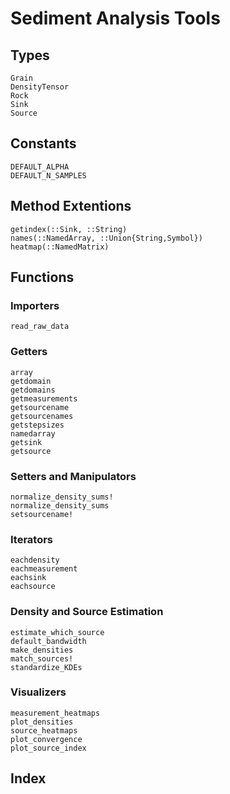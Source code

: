 # Sediment Analysis Tools

## Types
```@docs
Grain
DensityTensor
Rock
Sink
Source
```

## Constants
```@docs
DEFAULT_ALPHA
DEFAULT_N_SAMPLES
```

## Method Extentions
```@docs
getindex(::Sink, ::String)
names(::NamedArray, ::Union{String,Symbol})
heatmap(::NamedMatrix)
```

## Functions

### Importers
```@docs
read_raw_data
```

### Getters
```@docs
array
getdomain
getdomains
getmeasurements
getsourcename
getsourcenames
getstepsizes
namedarray
getsink
getsource
```

### Setters and Manipulators
```@docs
normalize_density_sums!
normalize_density_sums
setsourcename!
```

### Iterators
```@docs
eachdensity
eachmeasurement
eachsink
eachsource
```

### Density and Source Estimation
```@docs
estimate_which_source
default_bandwidth
make_densities
match_sources!
standardize_KDEs
```

### Visualizers
```@docs
measurement_heatmaps
plot_densities
source_heatmaps
plot_convergence
plot_source_index
```

## Index

```@index
```
